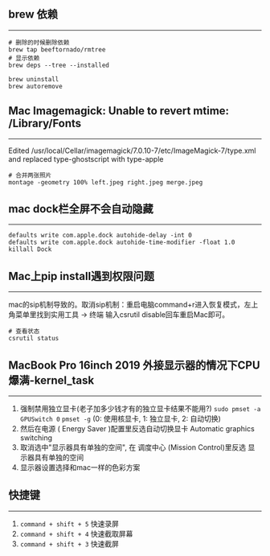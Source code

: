 ## brew 依赖
---
```shell
# 删除的时候删除依赖
brew tap beeftornado/rmtree
# 显示依赖
brew deps --tree --installed

brew uninstall
brew autoremove
```

## Mac Imagemagick: Unable to revert mtime: /Library/Fonts
---
Edited /usr/local/Cellar/imagemagick/7.0.10-7/etc/ImageMagick-7/type.xml and replaced type-ghostscript with type-apple
```shell
# 合并两张照片
montage -geometry 100% left.jpeg right.jpeg merge.jpeg
```

## mac dock栏全屏不会自动隐藏
---
```shell
defaults write com.apple.dock autohide-delay -int 0
defaults write com.apple.dock autohide-time-modifier -float 1.0
killall Dock
```

## Mac上pip install遇到权限问题
---
mac的sip机制导致的。取消sip机制：重启电脑command+r进入恢复模式，左上角菜单里找到实用工具 -> 终端
输入csrutil disable回车重启Mac即可。
```shell
# 查看状态
csrutil status
```

## MacBook Pro 16inch 2019 外接显示器的情况下CPU爆满-kernel_task
---
1. 强制禁用独立显卡(老子加多少钱才有的独立显卡结果不能用?) `sudo pmset -a GPUSwitch 0`   `pmset -g` (0: 使用核显卡, 1: 独立显卡, 2: 自动切换)
2. 然后在电源 ( Energy Saver )配置里反选自动切换显卡 Automatic graphics switching
3. 取消选中"显示器具有单独的空间", 在 调度中心 (Mission Control)里反选 显示器具有单独的空间
4. 显示器设置选择和mac一样的色彩方案

## 快捷键
---
1. `command + shift + 5` 快速录屏
2. `command + shift + 4` 快速截取屏幕
3. `command + shift + 3` 快速截屏